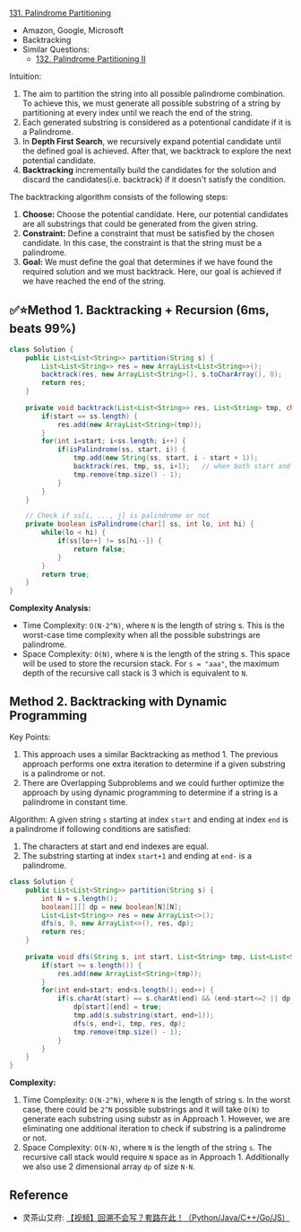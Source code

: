 [131. Palindrome Partitioning](https://leetcode.com/problems/palindrome-partitioning/)

* Amazon, Google, Microsoft
* Backtracking
* Similar Questions:
    * [132. Palindrome Partitioning II](https://leetcode.com/problems/palindrome-partitioning-ii/)


Intuition:
1. The aim to partition the string into all possible palindrome combination. To achieve this,
we must generate all possible substring of a string by partitioning at every index until we
reach the end of the string.
2. Each generated substring is considered as a potentional candidate if it is a Palindrome.
3. In **Depth First Search**, we recursively expand potential candidate until the defined goal is 
achieved. After that, we backtrack to explore the next potential candidate.
4. **Backtracking** incrementally build the candidates for the solution and 
discard the candidates(i.e. backtrack) if it doesn't satisfy the condition.

The backtracking algorithm consists of the following steps:
1. **Choose:** Choose the potential candidate. Here, our potential candidates are all substrings
that could be generated from the given string.
2. **Constraint:** Define a constraint that must be satisfied by the chosen candidate. 
In this case, the constraint is that the string must be a palindrome.
3. **Goal:** We must define the goal that determines if we have found the required solution and 
we must backtrack. Here, our goal is achieved if we have reached the end of the string.


## ✅⭐Method 1. Backtracking + Recursion (6ms, beats 99%)
```java
class Solution {
    public List<List<String>> partition(String s) {
        List<List<String>> res = new ArrayList<List<String>>();
        backtrack(res, new ArrayList<String>(), s.toCharArray(), 0);
        return res;
    }
    
    private void backtrack(List<List<String>> res, List<String> tmp, char[] ss, int start) {
        if(start == ss.length) {
            res.add(new ArrayList<String>(tmp));
        }
        for(int i=start; i<ss.length; i++) {
            if(isPalindrome(ss, start, i)) {
                tmp.add(new String(ss, start, i - start + 1));
                backtrack(res, tmp, ss, i+1);   // when both start and i are 0, then the substring length is 1, i.e. one character
                tmp.remove(tmp.size() - 1);
            }
        }
    }

    // Check if ss[i, ..., j] is palindrome or not
    private boolean isPalindrome(char[] ss, int lo, int hi) {
        while(lo < hi) {
            if(ss[lo++] != ss[hi--]) {
                return false;
            }
        }
        return true;
    }
}
```
**Complexity Analysis:**
* Time Complexity: `O(N⋅2^N)`, where `N` is the length of string s. This is the worst-case time complexity when all the possible substrings are palindrome.
* Space Complexity: `O(N)`, where `N` is the length of the string s. This space will be used to store the recursion stack. For `s = "aaa"`, the maximum depth of the recursive call stack is 3 which is equivalent to `N`.


## Method 2. Backtracking with Dynamic Programming
Key Points:
1. This approach uses a similar Backtracking as method 1. The previous approach performs
one extra iteration to determine if a given substring is a palindrome or not.
2. There are Overlapping Subproblems and we could further optimize the approach by using
dynamic programming to determine if a string is a palindrome in constant time.

Algorithm: A given string `s` starting at index `start` and ending at index `end` is a 
palindrome if following conditions are satisfied:
1. The characters at start and end indexes are equal.
2. The substring starting at index `start+1` and ending at `end-` is a palindrome.
```java
class Solution {
    public List<List<String>> partition(String s) {
        int N = s.length();
        boolean[][] dp = new boolean[N][N];
        List<List<String>> res = new ArrayList<>();
        dfs(s, 0, new ArrayList<>(), res, dp);
        return res;
    }
    
    private void dfs(String s, int start, List<String> tmp, List<List<String>> res, boolean[][] dp) {
        if(start >= s.length()) {
            res.add(new ArrayList<String>(tmp));
        }
        for(int end=start; end<s.length(); end++) {
            if(s.charAt(start) == s.charAt(end) && (end-start<=2 || dp[start+1][end-1])) {
                dp[start][end] = true;
                tmp.add(s.substring(start, end+1));
                dfs(s, end+1, tmp, res, dp);
                tmp.remove(tmp.size() - 1);
            }
        }
    }
}
```
**Complexity:**
1. Time Complexity: `O(N⋅2^N)`, where `N` is the length of string s. 
In the worst case, there could be `2^N` possible substrings and it will take `O(N)` to generate each substring 
using substr as in Approach 1. However, we are eliminating one additional iteration to check if substring is a palindrome or not.
2. Space Complexity: `O(N⋅N)`, where `N` is the length of the string `s`. The recursive call stack would require `N` space as in Approach 1. 
Additionally we also use 2 dimensional array `dp` of size `N⋅N`.


## Reference
* 灵茶山艾府: [【视频】回溯不会写？套路在此！（Python/Java/C++/Go/JS）](https://leetcode.cn/problems/palindrome-partitioning/solutions/2059414/hui-su-bu-hui-xie-tao-lu-zai-ci-pythonja-fues/)